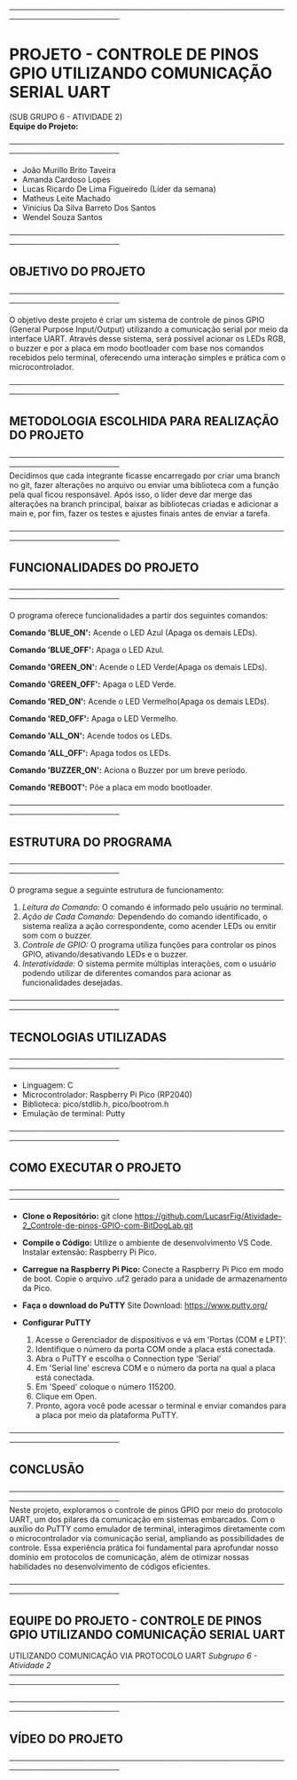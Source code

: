 ──────────────────────────────────────────────────────────────────────  
# PROJETO - CONTROLE DE PINOS GPIO UTILIZANDO COMUNICAÇÃO SERIAL UART
(SUB GRUPO 6 - ATIVIDADE 2)  
**Equipe do Projeto:** 

──────────────────────────────────────────────────────────────────────

- João Murillo Brito Taveira  
- Amanda Cardoso Lopes  
- Lucas Ricardo De Lima Figueiredo (Líder da semana)  
- Matheus Leite Machado  
- Vinícius Da Silva Barreto Dos Santos  
- Wendel Souza Santos  

──────────────────────────────────────────────────────────────────────  
## OBJETIVO DO PROJETO  
──────────────────────────────────────────────────────────────────────  

O objetivo deste projeto é criar um sistema de controle de pinos GPIO (General Purpose Input/Output) utilizando a comunicação serial por meio da interface UART. Através desse sistema, será possível acionar os LEDs RGB, o buzzer e por a placa em modo bootloader com base nos comandos recebidos pelo terminal, oferecendo uma interação simples e prática com o microcontrolador. 

──────────────────────────────────────────────────────────────────────  
## METODOLOGIA ESCOLHIDA PARA REALIZAÇÃO DO PROJETO
──────────────────────────────────────────────────────────────────────  
Decidimos que cada integrante ficasse encarregado por criar uma branch no git, fazer alterações no arquivo ou enviar uma biblioteca com a função pela qual ficou responsável. Após isso, o líder deve dar merge das alterações na branch principal, baixar as bibliotecas criadas e adicionar a main e, por fim, fazer os testes e ajustes finais antes de enviar a tarefa. 

──────────────────────────────────────────────────────────────────────  
## FUNCIONALIDADES DO PROJETO  
──────────────────────────────────────────────────────────────────────  

O programa oferece funcionalidades a partir dos seguintes comandos:

**Comando 'BLUE_ON':** Acende o LED Azul (Apaga os demais LEDs).

**Comando 'BLUE_OFF':** Apaga o LED Azul.

**Comando 'GREEN_ON':** Acende o LED Verde(Apaga os demais LEDs).

**Comando 'GREEN_OFF':** Apaga o LED Verde.

**Comando 'RED_ON':** Acende o LED Vermelho(Apaga os demais LEDs).

**Comando 'RED_OFF':** Apaga o LED Vermelho.

**Comando 'ALL_ON':** Acende todos os LEDs.

**Comando 'ALL_OFF':** Apaga todos os LEDs.

**Comando 'BUZZER_ON':** Aciona o Buzzer por um breve período.

**Comando 'REBOOT':** Põe a placa em modo bootloader.

──────────────────────────────────────────────────────────────────────  
## ESTRUTURA DO PROGRAMA  
──────────────────────────────────────────────────────────────────────  

O programa segue a seguinte estrutura de funcionamento:

1. *Leitura do Comando:* O comando é informado pelo usuário no terminal.  
2. *Ação de Cada Comando:* Dependendo do comando identificado, o sistema realiza a ação correspondente, como acender LEDs ou emitir som com o buzzer.  
3. *Controle de GPIO:* O programa utiliza funções para controlar os pinos GPIO, ativando/desativando LEDs e o buzzer.  
4. *Interatividade:* O sistema permite múltiplas interações, com o usuário podendo utilizar de diferentes comandos para acionar as funcionalidades desejadas.

──────────────────────────────────────────────────────────────────────  
## TECNOLOGIAS UTILIZADAS  
──────────────────────────────────────────────────────────────────────  
- Linguagem: C
- Microcontrolador: Raspberry Pi Pico (RP2040)
- Biblioteca: pico/stdlib.h, pico/bootrom.h
- Emulação de terminal: Putty

──────────────────────────────────────────────────────────────────────  
## COMO EXECUTAR O PROJETO
──────────────────────────────────────────────────────────────────────  
- **Clone o Repositório:**
  git clone https://github.com/LucasrFig/Atividade-2_Controle-de-pinos-GPIO-com-BitDogLab.git

- **Compile o Código:**
  Utilize o ambiente de desenvolvimento VS Code. 
  Instalar extensão: Raspberry Pi Pico.

- **Carregue na Raspberry Pi Pico:**
  Conecte a Raspberry Pi Pico em modo de boot.
  Copie o arquivo .uf2 gerado para a unidade de armazenamento da Pico.

- **Faça o download do PuTTY**
  Site Download: https://www.putty.org/
  
- **Configurar PuTTY**
  1. Acesse o Gerenciador de dispositivos e vá em 'Portas (COM e LPT)'.
  2. Identifique o número da porta COM onde a placa está conectada.
  3. Abra o PuTTY e escolha o Connection type 'Serial'
  4. Em 'Serial line' escreva COM e o número da porta na qual a placa está conectada.
  5. Em 'Speed' coloque o número 115200.
  6. Clique em Open.
  7. Pronto, agora você pode acessar o terminal e enviar comandos para a placa por meio da plataforma PuTTY.
  
──────────────────────────────────────────────────────────────────────  
## CONCLUSÃO  
──────────────────────────────────────────────────────────────────────  
Neste projeto, exploramos o controle de pinos GPIO por meio do protocolo UART, um dos pilares da comunicação em sistemas embarcados. Com o auxílio do PuTTY como emulador de terminal, interagimos diretamente com o microcontrolador via comunicação serial, ampliando as possibilidades de controle. Essa experiência prática foi fundamental para aprofundar nosso domínio em protocolos de comunicação, além de otimizar nossas habilidades no desenvolvimento de códigos eficientes.

──────────────────────────────────────────────────────────────────────  
## EQUIPE DO PROJETO - CONTROLE DE PINOS GPIO UTILIZANDO COMUNICAÇÃO SERIAL UART
UTILIZANDO COMUNICAÇÃO VIA PROTOCOLO UART
*Subgrupo 6 - Atividade 2*  
──────────────────────────────────────────────────────────────────────

──────────────────────────────────────────────────────────────────────  
## VÍDEO DO PROJETO  
────────────────────────────────────────────────────────────────────── 
 
